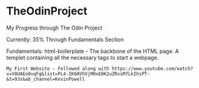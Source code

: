 # TheOdinProject
My Progress through The Odin Project

Currently: 35% Through Fundamentals Section

Fundamentals:
    html-boilerplate - The backbone of the HTML page. A templet containing all the necessary tags to start a webpage.

    My First Website - Followed along with https://www.youtube.com/watch?v=V8UAEoOvqFg&list=PL4-IK0AVhVjM0xE0K2uZRvsM7LkIhsPT-&t=93s&ab_channel=KevinPowell
